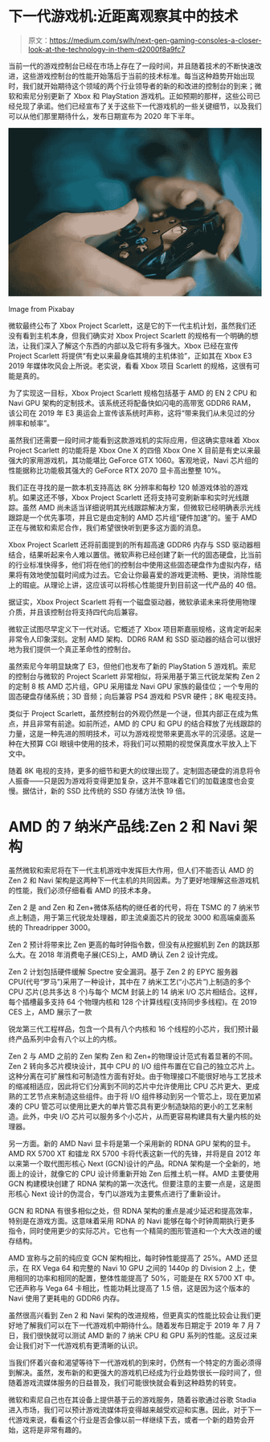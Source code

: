 # 下一代游戏机:近距离观察其中的技术

> 原文：<https://medium.com/swlh/next-gen-gaming-consoles-a-closer-look-at-the-technology-in-them-d2000f8a9fc7>

当前一代的游戏控制台已经在市场上存在了一段时间，并且随着技术的不断快速改进，这些游戏控制台的性能开始落后于当前的技术标准。每当这种趋势开始出现时，我们就开始期待这个领域的两个行业领导者的新的和改进的控制台的到来；微软和索尼分别更新了 Xbox 和 PlayStation 游戏机。正如预期的那样，这些公司已经兑现了承诺。他们已经宣布了关于这些下一代游戏机的一些关键细节，以及我们可以从他们那里期待什么，发布日期宣布为 2020 年下半年。

![](img/e8c88505ce504e5c0c89f63ef01fbf83.png)

Image from Pixabay

微软最终公布了 Xbox Project Scarlett，这是它的下一代主机计划，虽然我们还没有看到主机本身，但我们确实对 Xbox Project Scarlett 的规格有一个明确的想法，让我们深入了解这个东西的内部以及它将有多强大。Xbox 已经在宣传 Project Scarlett 将提供“有史以来最身临其境的主机体验”，正如其在 Xbox E3 2019 年媒体吹风会上所说。老实说，看看 Xbox 项目 Scarlett 的规格，这很有可能是真的。

为了实现这一目标，Xbox Project Scarlett 规格包括基于 AMD 的 EN 2 CPU 和 Navi GPU 架构的定制技术。该系统还将配备快如闪电的高带宽 GDDR6 RAM，该公司在 2019 年 E3 奥运会上宣传该系统时声称，这将“带来我们从未见过的分辨率和帧率”。

虽然我们还需要一段时间才能看到这款游戏机的实际应用，但这确实意味着 Xbox Project Scarlett 的功能将是 Xbox One X 的四倍 Xbox One X 目前是有史以来最强大的家用游戏机，其功能堪比 GeForce GTX 1060。客观地说，Navi 芯片组的性能据称比功能极其强大的 GeForce RTX 2070 显卡高出整整 10%。

我们正在寻找的是一款本机支持高达 8K 分辨率和每秒 120 帧游戏体验的游戏机。如果这还不够，Xbox Project Scarlett 还将支持可变刷新率和实时光线跟踪。虽然 AMD 尚未适当详细说明其光线跟踪解决方案，但微软已经明确表示光线跟踪是一个优先事项，并且它是由定制的 AMD 芯片组“硬件加速”的。鉴于 AMD 正在与微软和索尼合作，我们希望很快听到更多这方面的消息。

Xbox Project Scarlett 还将前面提到的所有超高速 GDDR6 内存与 SSD 驱动器相结合，结果听起来令人难以置信。微软声称已经创建了新一代的固态硬盘，比当前的行业标准快得多，他们将在他们的控制台中使用这些固态硬盘作为虚拟内存，结果将有效地使加载时间成为过去。它会让你最喜爱的游戏更流畅、更快，消除性能上的瑕疵。从理论上讲，这应该可以将核心性能提升到目前这一代产品的 40 倍。

据证实，Xbox Project Scarlett 将有一个磁盘驱动器，微软承诺未来将使用物理介质，并且该控制台将支持四代向后兼容。

微软正试图尽早定义下一代对话。它概述了 Xbox 项目斯嘉丽规格，这肯定听起来非常令人印象深刻。定制 AMD 架构、DDR6 RAM 和 SSD 驱动器的结合可以很好地为我们提供一个真正革命性的控制台。

虽然索尼今年明显缺席了 E3，但他们也发布了新的 PlayStation 5 游戏机。索尼的控制台与微软的 Project Scarlett 非常相似，将采用基于第三代锐龙架构 Zen 2 的定制 8 核 AMD 芯片组，GPU 采用镭龙 Navi GPU 家族的最佳位；一个专用的固态硬盘存储系统；3D 音频；向后兼容 PS4 游戏和 PSVR 硬件；8K 电视支持。

类似于 Project Scarlett，虽然控制台的外观仍然是一个谜，但其内部正在成为焦点，并且非常有前途。如前所述，AMD 的 CPU 和 GPU 的结合释放了光线跟踪的力量，这是一种先进的照明技术，可以为游戏视觉带来更高水平的沉浸感。这是一种在大预算 CGI 眼镜中使用的技术，将我们可以预期的视觉保真度水平放入上下文中。

随着 8K 电视的支持，更多的细节和更大的纹理出现了。定制固态硬盘的消息将令人振奋——只是因为游戏将变得更加复杂，这并不意味着它们的加载速度也会变慢。据估计，新的 SSD 比传统的 SSD 存储方法快 19 倍。

# **AMD 的 7 纳米产品线:Zen 2 和 Navi 架构**

虽然微软和索尼将在下一代主机游戏中发挥巨大作用，但人们不能否认 AMD 的 Zen 2 和 Navi 架构是这两种下一代主机的共同因素。为了更好地理解这些游戏机的性能，我们必须仔细看看 AMD 的技术本身。

Zen 2 是 and Zen 和 Zen+微体系结构的继任者的代号，将在 TSMC 的 7 纳米节点上制造，用于第三代锐龙处理器，即主流桌面芯片的锐龙 3000 和高端桌面系统的 Threadripper 3000。

Zen 2 预计将带来比 Zen 更高的每时钟指令数，但没有从挖掘机到 Zen 的跳跃那么大。在 2018 年消费电子展(CES)上，AMD 确认 Zen 2 设计完成。

Zen 2 计划包括硬件缓解 Spectre 安全漏洞。基于 Zen 2 的 EPYC 服务器 CPU(代号“罗马”)采用了一种设计，其中在 7 纳米工艺(“小芯片”)上制造的多个 CPU 芯片(总共多达 8 个)与每个 MCM 封装上的 14 纳米 I/O 芯片相结合。这样，每个插槽最多支持 64 个物理内核和 128 个计算线程(支持同步多线程)。在 2019 CES 上，AMD 展示了一款

锐龙第三代工程样品，包含一个具有八个内核和 16 个线程的小芯片，我们预计最终产品系列中会有八个以上的内核。

Zen 2 与 AMD 之前的 Zen 架构 Zen 和 Zen+的物理设计范式有着显著的不同。Zen 2 转向多芯片模块设计，其中 CPU 的 I/O 组件布置在它自己的独立芯片上。这种分离在可扩展性和可制造性方面有好处。由于物理接口不能很好地与工艺技术的缩减相适应，因此将它们分离到不同的芯片中允许使用比 CPU 芯片更大、更成熟的工艺节点来制造这些组件。由于将 I/O 组件移动到另一个管芯上，现在更加紧凑的 CPU 管芯可以使用比更大的单片管芯具有更少制造缺陷的更小的工艺来制造。此外，中央 I/O 芯片可以服务多个小芯片，从而更容易构建具有大量内核的处理器。

另一方面。新的 AMD Navi 显卡将是第一个采用新的 RDNA GPU 架构的显卡。AMD RX 5700 XT 和镭龙 RX 5700 卡将代表这新一代的先锋，并将是自 2012 年以来第一个取代图形核心 Next (GCN)设计的产品。RDNA 架构是一个全新的，地面上的设计，就像它的 CPU 设计师重新开始 Zen 后推土机一样。AMD 主要使用 GCN 构建模块创建了 RDNA 架构的第一次迭代。但要注意的主要一点是，这是图形核心 Next 设计的伪混合，专门以游戏为主要焦点进行了重新设计。

GCN 和 RDNA 有很多相似之处，但 RDNA 架构的重点是减少延迟和提高效率，特别是在游戏方面。这意味着采用 RDNA 的 Navi 能够在每个时钟周期执行更多指令，同时使用更少的实际芯片。它也有一个精简的图形管道和一个大大改进的缓存结构。

AMD 宣称与之前的纯应变 GCN 架构相比，每时钟性能提高了 25%。AMD 还显示，在 RX Vega 64 和完整的 Navi 10 GPU 之间的 1440p 的 Division 2 上，使用相同的功率和相同的配置，整体性能提高了 50%，可能是在 RX 5700 XT 中。它还声称与 Vega 64 卡相比，性能功耗比提高了 1.5 倍，这是因为这个版本的 Navi 使用了更耗电的 GDDR6 内存。

虽然很高兴看到 Zen 2 和 Navi 架构的改进规格，但更真实的性能比较会让我们更好地了解我们可以在下一代游戏机中期待什么。随着发布日期定于 2019 年 7 月 7 日，我们很快就可以测试 AMD 新的 7 纳米 CPU 和 GPU 系列的性能。这反过来会让我们对下一代游戏机有更清晰的认识。

当我们怀着兴奋和渴望等待下一代游戏机的到来时，仍然有一个特定的方面必须得到解决。虽然，发布新的和更强大的游戏机已经成为行业趋势很长一段时间了，但随着游戏流媒体服务的日益普及，我们可能很快就会看到这种趋势的转变。

微软和索尼自己也在其设备上提供基于云的游戏服务，随着谷歌通过谷歌 Stadia 进入市场，我们可以预计游戏流媒体将变得越来越受欢迎和实惠。因此，对于下一代游戏来说，看看这个行业是否会像以前一样继续下去，或者一个新的趋势会开始，这将是非常有趣的。